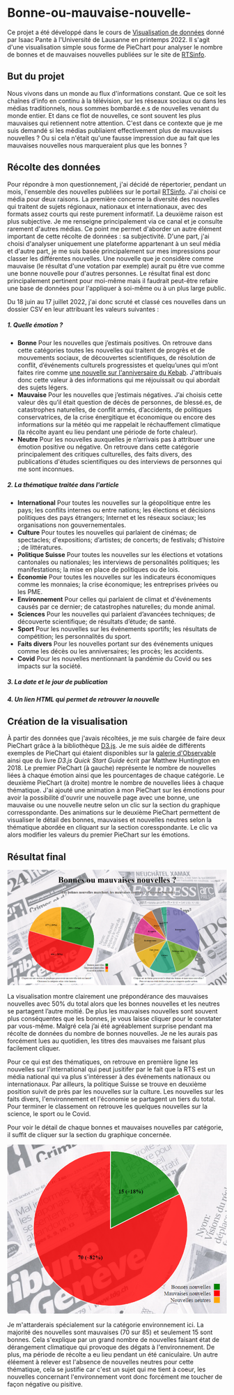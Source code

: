# Bonne-ou-mauvaise-nouvelle-
Ce projet a été développé dans le cours de [Visualisation de données](https://applicationspub.unil.ch/interpub/noauth/php/Ud/ficheCours.php?v_enstyid=78116&v_ueid=174&v_etapeid1=29023&v_langue=fr&v_isinterne=1) donné par Isaac Pante à l'Université de Lausanne en printemps 2022.
Il s'agit d'une visualisation simple sous forme de PieChart pour analyser le nombre de bonnes et de mauvaises nouvelles publiées sur le site de [RTSinfo](https://www.rts.ch/info/).

## But du projet
Nous vivons dans un monde au flux d'informations constant. Que ce soit les chaînes d'info en continu à la télévision, sur les réseaux sociaux ou dans les médias traditionnels, nous sommes bombardé.e.s de nouvelles venant du monde entier. Et dans ce flot de nouvelles, ce sont souvent les plus mauvaises qui retiennent notre attention. C'est dans ce contexte que je me suis demandé si les médias publiaient effectivement plus de mauvaises nouvelles ? Ou si cela n'était qu'une fausse impression due au fait que les mauvaises nouvelles nous marqueraient plus que les bonnes ?

## Récolte des données
Pour répondre à mon questionnement, j'ai décidé de répertorier, pendant un mois, l'ensemble des nouvelles publiées sur le portail [RTSinfo](https://www.rts.ch/info/). J'ai choisi ce média pour deux raisons. La première concerne la diversité des nouvelles qui traitent de sujets régionaux, nationaux et internationaux, avec des formats assez courts qui reste purement informatif. La deuxième raison est plus subjective. Je me renseigne principalement via ce canal et je consulte rarement d'autres médias.
Ce point me permet d'aborder un autre élément important de cette récolte de données : sa subjectivité. D'une part, j'ai choisi d'analyser uniquement une plateforme appartenant à un seul média et d'autre part, je me suis basée principalement sur mes impressions pour classer les différentes nouvelles. Une nouvelle que je considère comme mauvaise (le résultat d'une votation par exemple) aurait pu être vue comme une bonne nouvelle pour d'autres personnes. Le résultat final est donc principalement pertinent pour moi-même mais il faudrait peut-être refaire une base de données pour l'appliquer à soi-même ou à un plus large public.

Du 18 juin au 17 juillet 2022, j'ai donc scruté et classé ces nouvelles dans un dossier CSV en leur attribuant les valeurs suivantes :
##### 1. Quelle émotion ? 
  - **Bonne** Pour les nouvelles que j’estimais positives. On retrouve dans cette catégories toutes les nouvelles qui traitent de progrès et de mouvements sociaux, de découvertes scientifiques, de résolution de conflit, d’événements culturels progressistes et quelqu’unes qui m’ont faites rire comme [une nouvelle sur l'anniversaire du Kebab](https://www.rts.ch/info/monde/13194806-le-kebab-veritable-icone-culturelle-en-allemagne-souffle-ses-50-bougies.html). J'attribuais donc cette valeur à des informations qui me réjouissait ou qui abordait des sujets légers.
  - **Mauvaise** Pour les nouvelles que j’estimais négatives. J’ai choisis cette valeur dès qu’il était question de décès de personnes, de blessé.es, de catastrophes naturelles, de conflit armés, d’accidents, de politiques conservatrices, de la crise énergitique et économique ou encore des informations sur la météo qui me rappelait le réchauffement climatique (la récolte ayant eu lieu pendant une période de forte chaleur).
  - **Neutre** Pour les nouvelles auxquelles je n’arrivais pas à attribuer une émotion positive ou négative. On retrouve dans cette catégorie principalement des critiques culturelles, des faits divers, des publications d'études scientifiques ou des interviews de personnes qui me sont inconnues. 
##### 2. La thématique traitée dans l'article
  - **International** Pour toutes les nouvelles sur la géopolitique entre les pays; les conflits internes ou entre nations; les élections et décisions politiques des pays étrangers; Internet et les réseaux sociaux; les organisations non gouvernementales.
  - **Culture** Pour toutes les nouvelles qui parlaient de cinémas; de spectacles; d'expositions; d’artistes; de concerts; de festivals; d’histoire ; de littératures. 
  - **Politique Suisse** Pour toutes les nouvelles sur les élections et votations cantonales ou nationales; les interviews de personalités politiques; les manifestations; la mise en place de politiques ou de lois.
  - **Économie** Pour toutes les nouvelles sur les indicateurs économiques comme les monnaies; la crise économique; les entreprises privées ou les PME.
  - **Environnement** Pour celles qui parlaient de climat et d'événements causés par ce dernier; de catastrophes naturelles; du monde animal.
  - **Sciences**  Pour les nouvelles qui parlaient d’avancées techniques; de découverte scientifique; de résultats d’étude; de santé.
  - **Sport** Pour les nouvelles sur les événements sportifs; les résultats de compétition; les personnalités du sport.
  - **Faits divers** Pour les nouvelles portant sur des événements uniques comme les décès ou les anniversaires; les procès; les accidents.
  - **Covid** Pour les nouvelles mentionnant la pandémie du Covid ou ses impacts sur la société.
##### 3. La date et le jour de publication
##### 4. Un lien HTML qui permet de retrouver la nouvelle

## Création de la visualisation
À partir des données que j'avais récoltées, je me suis chargée de faire deux PieChart grâce à la bibliothèque [D3.js](https://d3js.org/). Je me suis aidée de différents exemples de PieChart qui étaient disponibles sur la [galerie d'Observable](https://observablehq.com/@d3/gallery) ainsi que du livre *D3.js Quick Start Guide* écrit par Matthew Huntington en 2018.
Le premier PieChart (à gauche) représente le nombre de nouvelles liées à chaque émotion ainsi que les pourcentages de chaque catégorie. Le deuxième PieChart (à droite) montre le nombre de nouvelles liées à chaque thématique.
J'ai ajouté une animation à mon PieChart sur les émotions pour avoir la possibilité d'ouvrir une nouvelle page avec une bonne, une mauvaise ou une nouvelle neutre selon un clic sur la section du graphique corresspondante. 
Des animations sur le deuxième PieChart permettent de visualiser le détail des bonnes, mauvaises et nouvelles neutres selon la thématique abordée en cliquant sur la section coresspondante. Le clic va alors modifier les valeurs du premier PieChart sur les émotions.

## Résultat final

![Résultat](Visualisation_finale.png)

La visualisation montre clairement une prépondérance des mauvaises nouvelles avec 50% du total alors que les bonnes nouvelles et les neutres se partagent l’autre moitié. De plus les mauvaises nouvelles sont souvent plus conséquentes que les bonnes, je vous laisse cliquer pour le constater par vous-même.
Malgré cela j’ai été agréablement surprise pendant ma récolte de données du nombre de bonnes nouvelles. Je ne les aurais pas forcément lues au quotidien, les titres des mauvaises me faisant plus facilement cliquer.

Pour ce qui est des thématiques, on retrouve en première ligne les nouvelles sur l'international qui peut jusitifer par le fait que la RTS est un média national qui va plus s'intéresser à des événements nationaux ou internationaux. Par ailleurs, la politique Suisse se trouve en deuxième position suivit de près par les nouvelles sur la culture. Les nouvelles sur les faits divers, l'environnement et l'économie se partagent un tiers du total. Pour terminer le classement on retrouve les quelques nouvelles sur la science, le sport ou le Covid.

Pour voir le détail de chaque bonnes et mauvaises nouvelles par catégorie, il suffit de cliquer sur la section du graphique concernée.

![Détail Environnement](Environnement.png)

Je m'attarderais spécialement sur la catégorie environnement ici. La majorité des nouvelles sont mauvaises (70 sur 85) et seulement 15 sont bonnes. Cela s'explique par un grand nombre de nouvelles faisant état de dérangement climatique qui provoque des dégats à l'environnement. De plus, ma période de récolte a eu lieu pendant un été caniculaire. Un autre éléement à relever est l'absence de nouvelles neutres pour cette thématique, cela se justifie car c'est un sujet qui me tient à coeur, les nouvelles concernant l'environnement vont donc forcément me toucher de façon négative ou pisitive.

